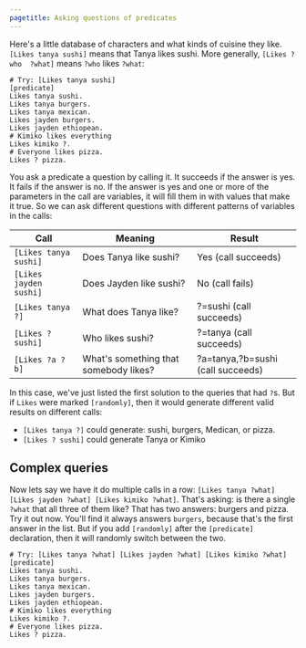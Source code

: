 ```yaml
---
pagetitle: Asking questions of predicates
---
```


Here's a little database of characters and what kinds of cuisine they like.  `[Likes tanya sushi]` means that Tanya likes sushi.  More generally, `[Likes ?who  ?what]` means `?who` likes `?what`: 
```Step
# Try: [Likes tanya sushi]
[predicate]
Likes tanya sushi.
Likes tanya burgers.
Likes tanya mexican.
Likes jayden burgers.
Likes jayden ethiopean.
# Kimiko likes everything
Likes kimiko ?.
# Everyone likes pizza.
Likes ? pizza.
```
You ask a predicate a question by calling it.  It succeeds if the answer is yes.  It fails if the answer is no.  If the answer is yes and one or more of the parameters in the call are variables, it will fill them in with values that make it true.  So we can ask different questions with different patterns of variables in the calls:

|Call                  | Meaning                                 | Result                             |
|----------------------|-----------------------------------------|------------------------------------|
|`[Likes tanya sushi]` | Does Tanya like sushi?                  | Yes (call succeeds)                |
|`[Likes jayden sushi]`| Does Jayden like sushi?                 | No (call fails)                    |
|`[Likes tanya ?]`     | What does Tanya like?                   | ?=sushi (call succeeds)            |
|`[Likes ? sushi]`     | Who likes sushi?                        | ?=tanya (call succeeds)            |
|`[Likes ?a ?b]`       | What's something that somebody likes?   | ?a=tanya,?b=sushi (call succeeds)  |

In this case, we've just listed the first solution to the queries that had `?`s.  But if `Likes` were marked `[randomly]`, then it would generate different valid results on different calls:

* `[Likes tanya ?]` could generate: sushi, burgers, Medican, or pizza.
* `[Likes ? sushi]` could generate Tanya or Kimiko

## Complex queries

Now lets say we have it do multiple calls in a row: `[Likes tanya ?what] [Likes jayden ?what] [Likes kimiko ?what]`.  That's asking: is there a single `?what` that all three of them like?  That has two answers: burgers and pizza.  Try it out now.  You'll find it always answers `burgers`, because that's the first answer in the list.  But if you add `[randomly]` after the `[predicate]` declaration, then it will randomly switch between the two.
```Step
# Try: [Likes tanya ?what] [Likes jayden ?what] [Likes kimiko ?what]
[predicate]
Likes tanya sushi.
Likes tanya burgers.
Likes tanya mexican.
Likes jayden burgers.
Likes jayden ethiopean.
# Kimiko likes everything
Likes kimiko ?.
# Everyone likes pizza.
Likes ? pizza.
```